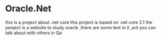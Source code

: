 # Oracle.Net
this is a project about .net core
this project is based on .net core 2.1
the peoject is a website to study oracle ,there are some test in it ,ant you can talk about with others in Qa
